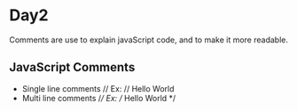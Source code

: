 # Day2

Comments are use to explain javaScript code, and to make it more readable.

## JavaScript Comments

* Single line comments //
Ex: // Hello World
* Multi line comments /*/
Ex: /* Hello World */